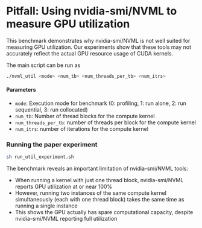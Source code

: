 # Pitfall: Using nvidia-smi/NVML to measure GPU utilization
This benchmark demonstrates why nvidia-smi/NVML is not well suited for measuring GPU utilization. Our experiments show that these tools may not accurately reflect the actual GPU resource usage of CUDA kernels.

The main script can be run as
```bash
./nvml_util <mode> <num_tb> <num_threads_per_tb> <num_itrs>
```
#### Parameters
- `mode`: Execution mode for benchmark (0: profiling, 1: run alone, 2: run sequential, 3: run collocated)
- `num_tb`: Number of thread blocks for the compute kernel
- `num_threads_per_tb`: number of threads per block for the compute kernel
- `num_itrs`: number of iterations for the compute kernel

### Running the paper experiment
```bash
sh run_util_experiment.sh
```

The benchmark reveals an important limitation of nvidia-smi/NVML tools:
- When running a kernel with just one thread block, nvidia-smi/NVML reports GPU utilization at or near 100%
- However, running two instances of the same compute kernel simultaneously (each with one thread block) takes the same time as running a single instance
- This shows the GPU actually has spare computational capacity, despite nvidia-smi/NVML reporting full utilization
